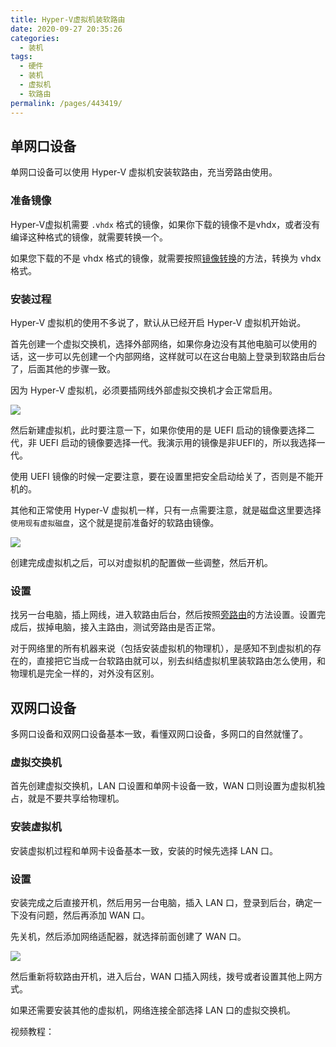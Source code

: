 ```yaml
---
title: Hyper-V虚拟机装软路由
date: 2020-09-27 20:35:26
categories:
  - 装机
tags:
  - 硬件
  - 装机
  - 虚拟机
  - 软路由
permalink: /pages/443419/
---
```


## 单网口设备

单网口设备可以使用 Hyper-V 虚拟机安装软路由，充当旁路由使用。

### 准备镜像

Hyper-V虚拟机需要 `.vhdx` 格式的镜像，如果你下载的镜像不是vhdx，或者没有编译这种格式的镜像，就需要转换一个。

如果您下载的不是 vhdx 格式的镜像，就需要按照[镜像转换](/pages/e32594/)的方法，转换为 vhdx 格式。


### 安装过程

Hyper-V 虚拟机的使用不多说了，默认从已经开启 Hyper-V 虚拟机开始说。

首先创建一个虚拟交换机，选择外部网络，如果你身边没有其他电脑可以使用的话，这一步可以先创建一个内部网络，这样就可以在这台电脑上登录到软路由后台了，后面其他的步骤一致。

因为 Hyper-V 虚拟机，必须要插网线外部虚拟交换机才会正常启用。

![](https://file.sm9.top/item/5f70ab89160a154a67d3978e.png)

然后新建虚拟机，此时要注意一下，如果你使用的是 UEFI 启动的镜像要选择二代，非 UEFI 启动的镜像要选择一代。我演示用的镜像是非UEFI的，所以我选择一代。

使用 UEFI 镜像的时候一定要注意，要在设置里把安全启动给关了，否则是不能开机的。

其他和正常使用 Hyper-V 虚拟机一样，只有一点需要注意，就是磁盘这里要选择`使用现有虚拟磁盘`，这个就是提前准备好的软路由镜像。

![](https://file.sm9.top/item/5f70ab89160a154a67d3978b.png)

创建完成虚拟机之后，可以对虚拟机的配置做一些调整，然后开机。

### 设置

找另一台电脑，插上网线，进入软路由后台，然后按照[旁路由](/pages/b89404/)的方法设置。设置完成后，拔掉电脑，接入主路由，测试旁路由是否正常。

对于网络里的所有机器来说（包括安装虚拟机的物理机），是感知不到虚拟机的存在的，直接把它当成一台软路由就可以，别去纠结虚拟机里装软路由怎么使用，和物理机是完全一样的，对外没有区别。

## 双网口设备

多网口设备和双网口设备基本一致，看懂双网口设备，多网口的自然就懂了。

### 虚拟交换机

首先创建虚拟交换机，LAN 口设置和单网卡设备一致，WAN 口则设置为虚拟机独占，就是不要共享给物理机。

### 安装虚拟机

安装虚拟机过程和单网卡设备基本一致，安装的时候先选择 LAN 口。

### 设置

安装完成之后直接开机，然后用另一台电脑，插入 LAN 口，登录到后台，确定一下没有问题，然后再添加 WAN 口。

先关机，然后添加网络适配器，就选择前面创建了 WAN 口。

![](https://file.sm9.top/item/5f70ab89160a154a67d39787.png)

然后重新将软路由开机，进入后台，WAN 口插入网线，拨号或者设置其他上网方式。

如果还需要安装其他的虚拟机，网络连接全部选择 LAN 口的虚拟交换机。



视频教程：

<bilibili bvid="BV1Zv41117BF" :page="1" :highQuality="true" :danmaku="true" />